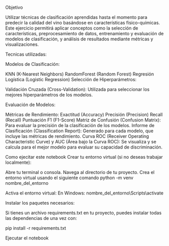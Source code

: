 
Objetivo

Utilizar técnicas de clasificación aprendidas hasta el momento para predecir la calidad del vino basándose en características físico-químicas. Este ejercicio permitirá aplicar conceptos como la selección de características, preprocesamiento de datos, entrenamiento y evaluación de modelos de clasificación, y análisis de resultados mediante métricas y visualizaciones.

Tecnicas utilizadas:

Modelos de Clasificación:

KNN (K-Nearest Neighbors)
RandomForest (Random Forest)
Regresión Logística (Logistic Regression)
Selección de Hiperparámetros:

Validación Cruzada (Cross-Validation): Utilizada para seleccionar los mejores hiperparámetros de los modelos.

Evaluación de Modelos:

Métricas de Rendimiento:
Exactitud (Accuracy)
Precisión (Precision)
Recall (Recall)
Puntuación F1 (F1-Score)
Matriz de Confusión (Confusion Matrix): Para evaluar la precisión de la clasificación de los modelos.
Informe de Clasificación (Classification Report): Generado para cada modelo, que incluye las métricas de rendimiento.
Curva ROC (Receiver Operating Characteristic Curve) y AUC (Área bajo la Curva ROC): Se visualiza y se calcula para el mejor modelo para evaluar su capacidad de discriminación.


Como ejecitar este notebook
Crear tu entorno virtual (si no deseas trabajar localmente):

Abre tu terminal o consola.
Navega al directorio de tu proyecto.
Crea el entorno virtual usando el siguiente comando
python -m venv nombre_del_entorno

Activa el entorno virtual:
En Windows:
nombre_del_entorno\Scripts\activate

Instalar los paquetes necesarios:

Si tienes un archivo requirements.txt en tu proyecto, puedes instalar todas las dependencias de una vez con:

pip install -r requirements.txt

Ejecutar el notebook